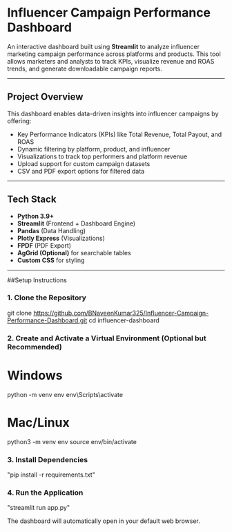 # Influencer Campaign Performance Dashboard

An interactive dashboard built using **Streamlit** to analyze influencer marketing campaign performance across platforms and products. This tool allows marketers and analysts to track KPIs, visualize revenue and ROAS trends, and generate downloadable campaign reports.

---

## Project Overview

This dashboard enables data-driven insights into influencer campaigns by offering:

- Key Performance Indicators (KPIs) like Total Revenue, Total Payout, and ROAS
- Dynamic filtering by platform, product, and influencer
- Visualizations to track top performers and platform revenue
- Upload support for custom campaign datasets
- CSV and PDF export options for filtered data

---

## Tech Stack

- **Python 3.9+**
- **Streamlit** (Frontend + Dashboard Engine)
- **Pandas** (Data Handling)
- **Plotly Express** (Visualizations)
- **FPDF** (PDF Export)
- **AgGrid (Optional)** for searchable tables
- **Custom CSS** for styling

---
##Setup Instructions

### 1. Clone the Repository

git clone https://github.com/BNaveenKumar325/Influencer-Campaign-Performance-Dashboard.git
cd influencer-dashboard
### 2. Create and Activate a Virtual Environment (Optional but Recommended)
# Windows
python -m venv env
env\Scripts\activate

# Mac/Linux
python3 -m venv env
source env/bin/activate

### 3. Install Dependencies

"pip install -r requirements.txt"

### 4. Run the Application

"streamlit run app.py"

The dashboard will automatically open in your default web browser.

